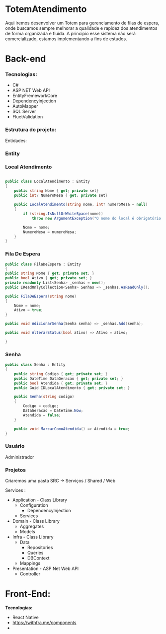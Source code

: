 # TotemAtendimento

Aqui iremos desenvolver um Totem para gerenciamento de filas de espera, onde buscamos sempre melhorar a qualidade e rapidez dos atendimentos de forma organizada e fluida. A principio esse sistema não será comercializado, estamos implementando a fins de estudos.


# Back-end

### **Tecnologias:**

- C#
- ASP NET Web API
- EntityFremeworkCore
- Dependencyinjection
- AutoMapper
- SQL Server
- FluetValidation

### Estrutura do projeto:

Entidades: 

### Entity

### Local Atendimento

```csharp

public class LocalAtendimento : Entity
{
    public string Nome { get; private set}
    public int? NumeroMesa { get; private set}
    
    public LocalAtendimento(string nome, int? numeroMesa = null)
    {
        if (string.IsNullOrWhiteSpace(nome))
            throw new ArgumentException("O nome do local é obrigatório.", nameof(nome));

        Nome = nome;
        NumeroMesa = numeroMesa;
    }
}

```

### Fila De Espera

```csharp
public class FilaDeEspera : Entity
{
public string Nome { get; private set; }
public bool Ativo { get; private set; }
private readonly List<Senha> _senhas = new();
public IReadOnlyCollection<Senha> Senhas => _senhas.AsReadOnly();

public FilaDeEspera(string nome)
{
    Nome = nome;
    Ativo = true;
}

public void AdicionarSenha(Senha senha) => _senhas.Add(senha);

public void AlterarStatus(bool ativo) => Ativo = ativo;

}
```

### Senha

```csharp
public class Senha : Entity
{
    public string Codigo { get; private set; }
    public DateTime DataGeracao { get; private set; }
    public bool Atendida { get; private set; }
    public Guid IDLocalAtendimento { get; private set; }

    public Senha(string codigo)
    {
        Codigo = codigo;
        DataGeracao = DateTime.Now;
        Atendida = false;
    }

    public void MarcarComoAtendida() => Atendida = true;
}
```

### Usuário

Administrador

### Projetos

Criaremos uma pasta SRC → Serviços /  Shared /  Web

Services : 

- Application - Class Library
    - Configuration
        - DependencyInjection
    - Services
- Domain - Class Library
    - Aggregates
    - Models
- Infra - Class Library
    - Data
        - Repositories
        - Queries
        - DBContext
    - Mappings
- Presentation - ASP Net Web API
    - Controller

# Front-End:

**Tecnologias:** 

- React Native
- https://withfra.me/components
-
